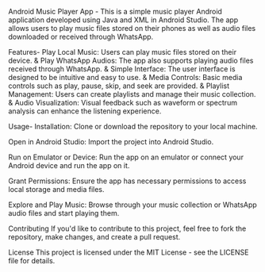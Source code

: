 Android Music Player App - 
This is a simple music player Android application developed using Java and XML in Android Studio. The app allows users to play music files stored on their phones as well as audio files downloaded or received through WhatsApp.

Features- 
Play Local Music: Users can play music files stored on their device. & 
Play WhatsApp Audios: The app also supports playing audio files received through WhatsApp. & 
Simple Interface: The user interface is designed to be intuitive and easy to use. & 
Media Controls: Basic media controls such as play, pause, skip, and seek are provided. & 
Playlist Management: Users can create playlists and manage their music collection. & 
Audio Visualization: Visual feedback such as waveform or spectrum analysis can enhance the listening experience. 

Usage- 
Installation: Clone or download the repository to your local machine.

Open in Android Studio: Import the project into Android Studio.

Run on Emulator or Device: Run the app on an emulator or connect your Android device and run the app on it.

Grant Permissions: Ensure the app has necessary permissions to access local storage and media files.

Explore and Play Music: Browse through your music collection or WhatsApp audio files and start playing them.


Contributing
If you'd like to contribute to this project, feel free to fork the repository, make changes, and create a pull request.

License
This project is licensed under the MIT License - see the LICENSE file for details.
